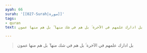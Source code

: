 ```yaml
---
ayah: 66
surah: '[[027-Surah|سورة]]'
tags:
- quran
text: بل ادارك علمهم في الآخرة ۚ بل هم في شك منها ۖ بل هم منها عمون

---
```

> بل ادارك علمهم في الآخرة ۚ بل هم في شك منها ۖ بل هم منها عمون

